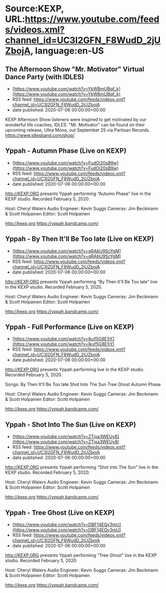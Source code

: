 # Source:KEXP, URL:https://www.youtube.com/feeds/videos.xml?channel_id=UC3I2GFN_F8WudD_2jUZbojA, language:en-US

## The Afternoon Show "Mr. Motivator" Virtual Dance Party (with IDLES)
 - [https://www.youtube.com/watch?v=YkWBmUBqf_k](https://www.youtube.com/watch?v=YkWBmUBqf_k)
 - RSS feed: https://www.youtube.com/feeds/videos.xml?channel_id=UC3I2GFN_F8WudD_2jUZbojA
 - date published: 2020-07-06 00:00:00+00:00

KEXP Afternoon Show listeners were inspired to get motivated by our wonderful life coaches, IDLES. "Mr. Motivator" can be found on their upcoming release, Ultra Mono, out September 25 via Partisan Records. https://www.idlesband.com/shop/

## Yppah - Autumn Phase (Live on KEXP)
 - [https://www.youtube.com/watch?v=FudOj20sB9w](https://www.youtube.com/watch?v=FudOj20sB9w)
 - RSS feed: https://www.youtube.com/feeds/videos.xml?channel_id=UC3I2GFN_F8WudD_2jUZbojA
 - date published: 2020-07-06 00:00:00+00:00

http://KEXP.ORG presents Yppah performing “Autumn Phase” live in the KEXP studio. Recorded February 5, 2020.

Host: Cheryl Waters
Audio Engineer: Kevin Suggs
Cameras: Jim Beckmann & Scott Holpainen
Editor: Scott Holpainen

http://kexp.org
https://yppah.bandcamp.com/

## Yppah - By Then It'll Be Too late (Live on KEXP)
 - [https://www.youtube.com/watch?v=qRAbU9ScYgM](https://www.youtube.com/watch?v=qRAbU9ScYgM)
 - RSS feed: https://www.youtube.com/feeds/videos.xml?channel_id=UC3I2GFN_F8WudD_2jUZbojA
 - date published: 2020-07-06 00:00:00+00:00

http://KEXP.ORG presents Yppah performing “By Then It'll Be Too late” live in the KEXP studio. Recorded February 5, 2020.

Host: Cheryl Waters
Audio Engineer: Kevin Suggs
Cameras: Jim Beckmann & Scott Holpainen
Editor: Scott Holpainen

http://kexp.org
https://yppah.bandcamp.com/

## Yppah - Full Performance (Live on KEXP)
 - [https://www.youtube.com/watch?v=lkuf5G8E1jY](https://www.youtube.com/watch?v=lkuf5G8E1jY)
 - RSS feed: https://www.youtube.com/feeds/videos.xml?channel_id=UC3I2GFN_F8WudD_2jUZbojA
 - date published: 2020-07-06 00:00:00+00:00

http://KEXP.ORG presents Yppah performing live in the KEXP studio. Recorded February 5, 2020.

Songs:
By Then It'll Be Too late
Shot Into The Sun
Tree Ghost
Autumn Phase

Host: Cheryl Waters
Audio Engineer: Kevin Suggs
Cameras: Jim Beckmann & Scott Holpainen
Editor: Scott Holpainen

http://kexp.org
https://yppah.bandcamp.com/

## Yppah - Shot Into The Sun (Live on KEXP)
 - [https://www.youtube.com/watch?v=ZTjxa3WEUy8](https://www.youtube.com/watch?v=ZTjxa3WEUy8)
 - RSS feed: https://www.youtube.com/feeds/videos.xml?channel_id=UC3I2GFN_F8WudD_2jUZbojA
 - date published: 2020-07-06 00:00:00+00:00

http://KEXP.ORG presents Yppah performing “Shot Into The Sun” live in the KEXP studio. Recorded February 5, 2020.

Host: Cheryl Waters
Audio Engineer: Kevin Suggs
Cameras: Jim Beckmann & Scott Holpainen
Editor: Scott Holpainen

http://kexp.org
https://yppah.bandcamp.com/

## Yppah - Tree Ghost (Live on KEXP)
 - [https://www.youtube.com/watch?v=DBF14EQv3mU](https://www.youtube.com/watch?v=DBF14EQv3mU)
 - RSS feed: https://www.youtube.com/feeds/videos.xml?channel_id=UC3I2GFN_F8WudD_2jUZbojA
 - date published: 2020-07-06 00:00:00+00:00

http://KEXP.ORG presents Yppah performing “Tree Ghost” live in the KEXP studio. Recorded February 5, 2020.

Host: Cheryl Waters
Audio Engineer: Kevin Suggs
Cameras: Jim Beckmann & Scott Holpainen
Editor: Scott Holpainen

http://kexp.org
https://yppah.bandcamp.com/

